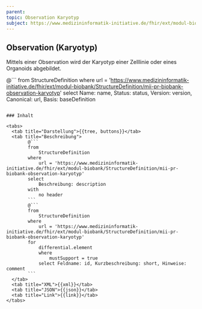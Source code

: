 ```yaml
---
parent:
topic: Observation Karyotyp
subject: https://www.medizininformatik-initiative.de/fhir/ext/modul-biobank/StructureDefinition/mii-pr-biobank-observation-karyotyp
---
```


## Observation (Karyotyp)

Mittels einer Observation wird der Karyotyp einer Zelllinie oder eines Organoids abgebildet.

@```
from
    StructureDefinition
where
    url = 'https://www.medizininformatik-initiative.de/fhir/ext/modul-biobank/StructureDefinition/mii-pr-biobank-observation-karyotyp'
select
    Name: name, Status: status, Version: version, Canonical: url, Basis: baseDefinition
```

### Inhalt

<tabs>
  <tab title="Darstellung">{{tree, buttons}}</tab>
  <tab title="Beschreibung">
        @```
        from
	        StructureDefinition
        where
	        url = 'https://www.medizininformatik-initiative.de/fhir/ext/modul-biobank/StructureDefinition/mii-pr-biobank-observation-karyotyp'
        select
	        Beschreibung: description
        with
            no header
        ```
        @```
        from
            StructureDefinition
        where
            url = 'https://www.medizininformatik-initiative.de/fhir/ext/modul-biobank/StructureDefinition/mii-pr-biobank-observation-karyotyp'
        for
            differential.element
            where
                mustSupport = true
            select Feldname: id, Kurzbeschreibung: short, Hinweise: comment
        ```
  </tab>
  <tab title="XML">{{xml}}</tab>
  <tab title="JSON">{{json}}</tab>
  <tab title="Link">{{link}}</tab>
</tabs>
